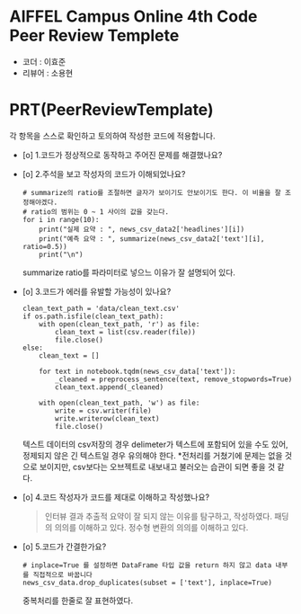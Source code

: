 # AIFFEL Campus Online 4th Code Peer Review Templete
- 코더 : 이효준
- 리뷰어 : 소용현


# PRT(PeerReviewTemplate)
각 항목을 스스로 확인하고 토의하여 작성한 코드에 적용합니다.
- [o] 1.코드가 정상적으로 동작하고 주어진 문제를 해결했나요?
- [o] 2.주석을 보고 작성자의 코드가 이해되었나요?
  > 
  ```
  # summarize의 ratio를 조절하면 글자가 보이기도 안보이기도 한다. 이 비율을 잘 조정해야겠다.
  # ratio의 범위는 0 ~ 1 사이의 값을 갖는다.
  for i in range(10):
      print("실제 요약 : ", news_csv_data2['headlines'][i])
      print("예측 요약 : ", summarize(news_csv_data2['text'][i], ratio=0.5))
      print("\n")
  ```
  summarize ratio를 파라미터로 넣으느 이유가 잘 설명되어 있다.
  
- [o] 3.코드가 에러를 유발할 가능성이 있나요?
  > 
  ```
  clean_text_path = 'data/clean_text.csv'
  if os.path.isfile(clean_text_path):
      with open(clean_text_path, 'r') as file:
          clean_text = list(csv.reader(file))
          file.close()
  else:
      clean_text = []

      for text in notebook.tqdm(news_csv_data['text']):
          _cleaned = preprocess_sentence(text, remove_stopwords=True)
          clean_text.append(_cleaned)

      with open(clean_text_path, 'w') as file:
          write = csv.writer(file)
          write.writerow(clean_text)
          file.close()
  ```
  텍스트 데이터의 csv저장의 경우 delimeter가 텍스트에 포함되어 있을 수도 있어, 정제되지 않은 긴 텍스트일 경우 유의해야 한다.
  *전처리를 거쳤기에 문제는 없을 것으로 보이지만, csv보다는 오브젝트로 내보내고 불러오는 습관이 되면 좋을 것 같다.
- [o] 4.코드 작성자가 코드를 제대로 이해하고 작성했나요?
  > 인터뷰 결과 추출적 요약이 잘 되지 않는 이유를 탐구하고, 작성하였다.
  > 패딩의 의의를 이해하고 있다.
  > 정수형 변환의 의의를 이해하고 있다.
- [o] 5.코드가 간결한가요?
  > 
  ```
  # inplace=True 를 설정하면 DataFrame 타입 값을 return 하지 않고 data 내부를 직접적으로 바꿉니다
  news_csv_data.drop_duplicates(subset = ['text'], inplace=True)
  ```
  중복처리를 한줄로 잘 표현하였다.
